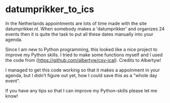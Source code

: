 # datumprikker_to_ics
In the Netherlands appointments are lots of time made with the site datumprikker.nl. When somebody makes a 'datumprikker'  and organizes 24 events then it is quite the task to put all these dates manually into your agenda.

Since I am new to Python programming, this looked like a nice project to improve my Python skills. I tried to make some functions myself and I used the code from (https://github.com/albertyw/csv-ical). Credits to Albertyw!

I managed to get this code working so that it makes a appoinment in your agenda, but I didn't figure out yet, how I could save this as a "whole day event".

If you have any tips so that I can improve my Python-skills please let me know!
